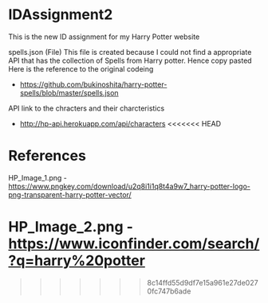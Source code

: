 # IDAssignment2

This is the new ID assignment for my Harry Potter website

spells.json (File)
This file is created because I could not find a appropriate API that has the collection of Spells from Harry potter. Hence copy pasted
Here is the reference to the original codeing
- https://github.com/bukinoshita/harry-potter-spells/blob/master/spells.json

API link to the chracters and their charcteristics
- http://hp-api.herokuapp.com/api/characters
<<<<<<< HEAD
# References
HP_Image_1.png - https://www.pngkey.com/download/u2q8i1i1q8t4a9w7_harry-potter-logo-png-transparent-harry-potter-vector/

HP_Image_2.png - https://www.iconfinder.com/search/?q=harry%20potter
=======
>>>>>>> 8c14ffd55d9df7e15a961e27de0270fc747b6ade
